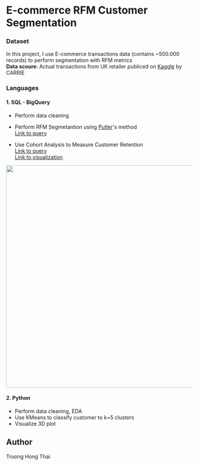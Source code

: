 
# E-commerce RFM Customer Segmentation

### Dataset  
In this project, I use E-commerce transactions data (contains ~500.000 records) to perform segmentation with RFM metrics  
**Data scoure**: Actual transactions from UK retailer publiced on [Kaggle](https://www.kaggle.com/datasets/carrie1/ecommerce-data) by CARRIE

### Languages  
#### 1. SQL - BigQuery
- Perform data cleaning
- Perform RFM Segmetantion using [Putler](https://www.putler.com/rfm-analysis/)'s method  
[Link to query](https://console.cloud.google.com/bigquery?sq=931914805278:033d9213c35e4ae7aaa4a9d74c964924)  

- Use Cohort Analysis to Measure Customer Retention  
[Link to query](https://console.cloud.google.com/bigquery?sq=931914805278:9812ce884216404d9a0593b9bf7dce3c)  
[Link to visualization](https://public.tableau.com/views/CohortAnalysis-RetentionRate/CohortAnalysis?:language=en-US&:display_count=n&:origin=viz_share_link)

<img src="https://user-images.githubusercontent.com/55086588/191474061-2a5c83c7-ba2c-43cf-97ae-ca8b337ab12a.png" width="1072" height="603">

#### 2. Python
- Perform data cleaning, EDA
- Use KMeans to classify customer to k=5 clusters
- Visualize 3D plot

## Author

Truong Hong Thai
